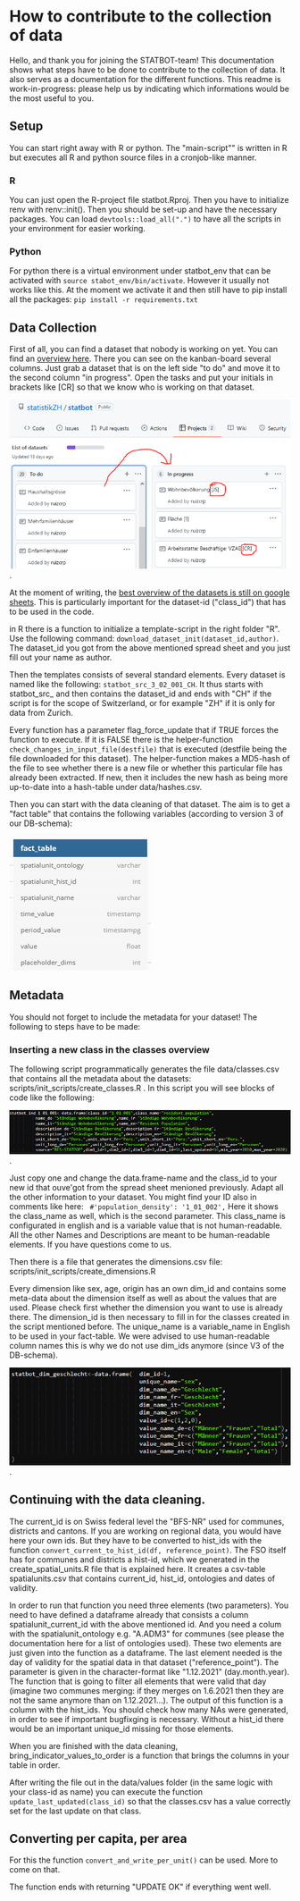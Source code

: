 # How to contribute to the collection of data

Hello, and thank you for joining the STATBOT-team! This documentation shows what steps have to be done to contribute to the collection of data. It also serves as a documentation for the different functions. This readme is work-in-progress: please help us by indicating which informations would be the most useful to you.  


## Setup

You can start right away with R or python. The "main-script"" is written in R but executes all R and python source files in a cronjob-like manner.

### R

You can just open the R-project file statbot.Rproj. Then you have to initialize renv with renv::init(). Then you should be set-up and have the necessary packages. 
You can load `devtools::load_all(".")` to have all the scripts in your environment for easier working. 

### Python

For python there is a virtual environment under statbot_env that can be activated with `source stabot_env/bin/activate`. However it usually not works like this. At the moment we activate it and then still have to pip install all the packages: `pip install -r requirements.txt`


## Data Collection

First of all, you can find a dataset that nobody is working on yet. You can find an [overview here](https://github.com/statistikZH/statbot/projects/2). There you can see on the kanban-board several columns. Just grab a dataset that is on the left side "to do" and move it to the second column "in progress". Open the tasks and put your initials in brackets like [CR] so that we know who is working on that dataset.

![Github projects](/readme_folder/img/github_projects.PNG).


At the moment of writing, the [best overview of the datasets is still on google sheets]( https://docs.google.com/spreadsheets/d/1LtExe4Kj0OVE8aGsfqLJnWiGtW6nqN1etqBBzpEDLoA/edit#gid=1224865549). This is particularly important for the dataset-id ("class_id") that has to be used in the code. 


in R there is a function to initialize a template-script in the right folder "R". Use the following command:
`download_dataset_init(dataset_id,author)`. The dataset_id you got from the above mentioned spread sheet and you just fill out your name as author.

Then the templates consists of several standard elements. Every dataset is named like the following:
`statbot_src_3_02_001_CH`. It thus starts with statbot_src_ and then contains the dataset_id and ends with "CH" if the script is for the scope of Switzerland, or for example "ZH" if it is only for data from Zurich. 

Every function has a parameter flag_force_update that if TRUE forces the function to execute. If it is FALSE there is the helper-function `check_changes_in_input_file(destfile)` that is executed (destfile being the file downloaded for this dataset). The helper-function makes a MD5-hash of the file to see whether there is a new file or whether this particular file has already been extracted. If new, then it includes the new hash as being more up-to-date into a hash-table under data/hashes.csv. 

Then you can start with the data cleaning of that dataset. The aim is to get a "fact table" that contains the following variables (according to version 3 of our DB-schema):

![Fact Table](/readme_folder/img/fact_table.PNG)

## Metadata

You should not forget to include the metadata for your dataset! The following to steps have to be made:

### Inserting a new class in the classes overview

The following script programmatically generates the file data/classes.csv that contains all the metadata about the datasets: scripts/init_scripts/create_classes.R . In this script you will see blocks of code like the following:

![Create Classes](/readme_folder/img/create_classes.PNG).

Just copy one and change the data.frame-name and the class_id to your new id that ouve'got from the spread sheet menioned previously. Adapt all the other information to your dataset. You might find your ID also in comments like here: 
 ` #'population_density': '1_01_002',`
Here it shows the class_name as well, which is the second parameter. This class_name is configurated in english and is a variable value that is not human-readable. All the other Names and Descriptions are meant to be human-readable elements. If you have questions come to us.

Then there is a file that generates the dimensions.csv file: scripts/init_scripts/create_dimensions.R

Every dimension like sex, age, origin has an own dim_id and contains some meta-data about the dimension itself as well as about the values that are used. Please check first whether the dimension you want to use is already there. The dimension_id is then necessary to fill in for the classes created in the script mentioned before. The unique_name is a variable_name in English to be used in your fact-table. We were advised to use human-readable column names this is why we do not use dim_ids anymore (since V3 of the DB-schema). 

![Create Dimensions](/readme_folder/img/create_dimensions.PNG).


## Continuing with the data cleaning. 

The current_id is on Swiss federal level the "BFS-NR" used for communes, districts and cantons. If you are working on regional data, you would have here your own ids. But they have to be converted to hist_ids with the function `convert_current_to_hist_id(df, reference_point)`. The FSO itself has for communes and districts a hist-id, which we generated in the create_spatial_units.R file that is explained here. It creates a csv-table spatialunits.csv that contains current_id, hist_id, ontologies and dates of validity.

In order to run that function you need three elements (two parameters). You need to have defined a dataframe already that consists a column spatialunit_current_id with the above mentioned id. And you need a colum with the spatialunit_ontology e.g. "A.ADM3" for communes (see please the documentation here for a list of ontologies used). These two elements are just given into the function as a dataframe. The last element needed is the day of validity for the spatial data in that dataset ("reference_point"). The parameter is given in the character-format like "1.12.2021" (day.month.year). The function that is going to filter all elements that were valid that day (imagine two communes merging: if they merges on 1.6.2021 then they are not the same anymore than on 1.12.2021...). The output of this function is a column with the hist_ids. You should check how many NAs were generated, in order to see if important bugfixging is necessary. Without a hist_id there would be an important unique_id missing for those elements. 

When you are finished with the data cleaning, bring_indicator_values_to_order is a function that brings the columns in your table in order.

After writing the file out in the data/values folder (in the same logic with your class-id as name) you can execute the function `update_last_updated(class_id)` so that the classes.csv has a value correctly set for the last update on that class. 

## Converting per capita, per area
For this the function `convert_and_write_per_unit()` can be used. More to come on that. 

The function ends with returning "UPDATE OK" if everything went well. 







